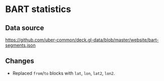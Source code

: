 <!--
 Copyright (c) Streamlit Inc. (2018-2022) Snowflake Inc. (2022)

 Licensed under the Apache License, Version 2.0 (the "License");
 you may not use this file except in compliance with the License.
 You may obtain a copy of the License at

     http://www.apache.org/licenses/LICENSE-2.0

 Unless required by applicable law or agreed to in writing, software
 distributed under the License is distributed on an "AS IS" BASIS,
 WITHOUT WARRANTIES OR CONDITIONS OF ANY KIND, either express or implied.
 See the License for the specific language governing permissions and
 limitations under the License.
 -->

# BART statistics

## Data source

https://github.com/uber-common/deck.gl-data/blob/master/website/bart-segments.json

## Changes

* Replaced `from`/`to` blocks with `lat`, `lon`, `lat2`, `lon2`.
